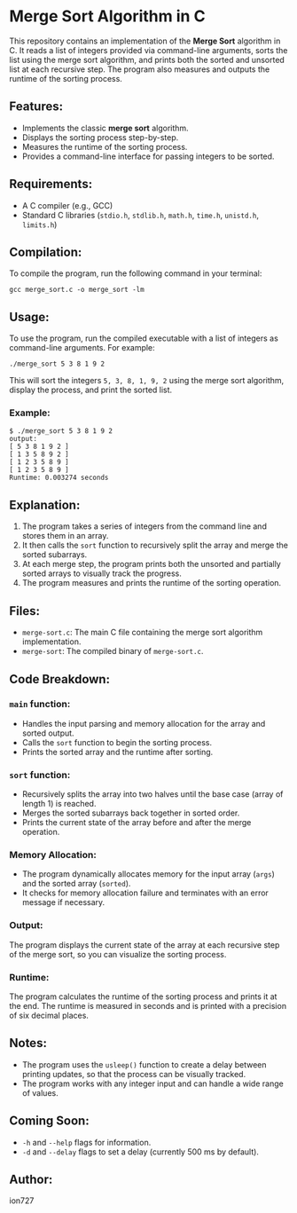 # Merge Sort Algorithm in C

This repository contains an implementation of the **Merge Sort** algorithm in C. It reads a list of integers provided via command-line arguments, sorts the list using the merge sort algorithm, and prints both the sorted and unsorted list at each recursive step. The program also measures and outputs the runtime of the sorting process.

## Features:
- Implements the classic **merge sort** algorithm.
- Displays the sorting process step-by-step.
- Measures the runtime of the sorting process.
- Provides a command-line interface for passing integers to be sorted.

## Requirements:
- A C compiler (e.g., GCC)
- Standard C libraries (`stdio.h`, `stdlib.h`, `math.h`, `time.h`, `unistd.h`, `limits.h`)

## Compilation:
To compile the program, run the following command in your terminal:

`gcc merge_sort.c -o merge_sort -lm`

## Usage:
To use the program, run the compiled executable with a list of integers as command-line arguments. For example:

`./merge_sort 5 3 8 1 9 2`

This will sort the integers `5, 3, 8, 1, 9, 2` using the merge sort algorithm, display the process, and print the sorted list.

### Example:

```
$ ./merge_sort 5 3 8 1 9 2
output:
[ 5 3 8 1 9 2 ]
[ 1 3 5 8 9 2 ]
[ 1 2 3 5 8 9 ]
[ 1 2 3 5 8 9 ]
Runtime: 0.003274 seconds
```


## Explanation:
1. The program takes a series of integers from the command line and stores them in an array.
2. It then calls the `sort` function to recursively split the array and merge the sorted subarrays.
3. At each merge step, the program prints both the unsorted and partially sorted arrays to visually track the progress.
4. The program measures and prints the runtime of the sorting operation.

## Files:
- `merge-sort.c`: The main C file containing the merge sort algorithm implementation.
- `merge-sort`: The compiled binary of `merge-sort.c`.
  
## Code Breakdown:

### `main` function:
- Handles the input parsing and memory allocation for the array and sorted output.
- Calls the `sort` function to begin the sorting process.
- Prints the sorted array and the runtime after sorting.

### `sort` function:
- Recursively splits the array into two halves until the base case (array of length 1) is reached.
- Merges the sorted subarrays back together in sorted order.
- Prints the current state of the array before and after the merge operation.

### Memory Allocation:
- The program dynamically allocates memory for the input array (`args`) and the sorted array (`sorted`).
- It checks for memory allocation failure and terminates with an error message if necessary.

### Output:
The program displays the current state of the array at each recursive step of the merge sort, so you can visualize the sorting process.

### Runtime:
The program calculates the runtime of the sorting process and prints it at the end. The runtime is measured in seconds and is printed with a precision of six decimal places.

## Notes:
- The program uses the `usleep()` function to create a delay between printing updates, so that the process can be visually tracked.
- The program works with any integer input and can handle a wide range of values.

## Coming Soon:
- `-h` and `--help` flags for information.
- `-d` and `--delay` flags to set a delay (currently 500 ms by default).

## Author:
ion727

